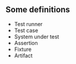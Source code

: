 <h2>Some definitions</h2>
          <ul>
<li>Test runner</li>
            <li>Test case</li>
            <li>System under test</li>
            <li>Assertion</li>
            <li>Fixture</li>
            <li>Artifact</li>
          </ul>